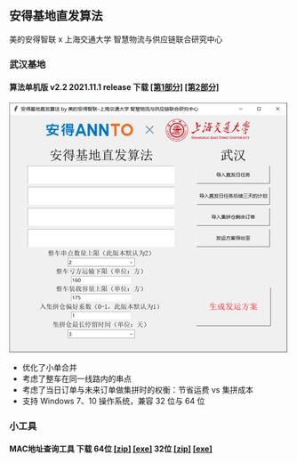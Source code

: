 ## 安得基地直发算法 
美的安得智联 x 上海交通大学 智慧物流与供应链联合研究中心

### 武汉基地
#### 算法单机版 v2.2 2021.11.1 release 下载 [[第1部分]](./wuhan/v2/基地直发算法_v2.2.z01) [[第2部分]](./wuhan/v2/基地直发算法_v2.2.zip)
![img](./wuhan/v2/GUI_v2.2_500x448.png)
* 优化了小单合并
* 考虑了整车在同一线路内的串点
* 考虑了当日订单与未来订单做集拼时的权衡：节省运费 vs 集拼成本
* 支持 Windows 7、10 操作系统，兼容 32 位与 64 位


### 小工具
#### MAC地址查询工具 下载 64位 [[zip]](./MAC地址查询工具.zip) [[exe]](./MAC地址查询工具.exe) 32位 [[zip]](./MAC地址查询工具[兼容版].zip) [[exe]](./MAC地址查询工具[兼容版].exe)
